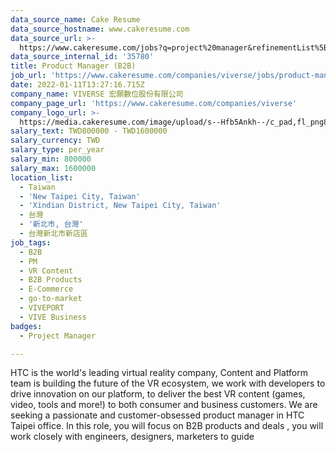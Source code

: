 ```yaml
---
data_source_name: Cake Resume
data_source_hostname: www.cakeresume.com
data_source_url: >-
  https://www.cakeresume.com/jobs?q=project%20manager&refinementList%5Blang_name%5D%5B0%5D=English&refinementList%5Bsalary_type%5D=per_year&range%5Bsalary_range%5D%5Bmin%5D=1000000&page=2
data_source_internal_id: '35780'
title: Product Manager (B2B)
job_url: 'https://www.cakeresume.com/companies/viverse/jobs/product-manager-b2b'
date: 2022-01-11T13:27:16.715Z
company_name: VIVERSE 宏願數位股份有限公司
company_page_url: 'https://www.cakeresume.com/companies/viverse'
company_logo_url: >-
  https://media.cakeresume.com/image/upload/s--Hfb5Ankh--/c_pad,fl_png8,h_200,w_200/v1658906546/p2ruzcprxlhab4ckdnlj.png
salary_text: TWD800000 - TWD1600000
salary_currency: TWD
salary_type: per_year
salary_min: 800000
salary_max: 1600000
location_list:
  - Taiwan
  - 'New Taipei City, Taiwan'
  - 'Xindian District, New Taipei City, Taiwan'
  - 台灣
  - '新北市, 台灣'
  - 台灣新北市新店區
job_tags:
  - B2B
  - PM
  - VR Content
  - B2B Products
  - E-Commerce
  - go-to-market
  - VIVEPORT
  - VIVE Business
badges:
  - Project Manager

---
```


HTC is the world's leading virtual reality company, Content and Platform team is building the future of the VR ecosystem, we work with developers to drive innovation on our platform, to deliver the best VR content (games, video, tools and more!) to both consumer and business customers. We are seeking a passionate and customer-obsessed product manager in HTC Taipei office. In this role, you will focus on B2B products and deals , you will work closely with engineers, designers, marketers to guide 